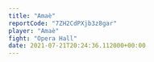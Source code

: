 ```yaml
---
title: "Amaè"
reportCode: "7ZH2CdPXjb3z8gar"
player: "Amaè"
fight: "Opera Hall"
date: 2021-07-21T20:24:36.112000+00:00
---
```

